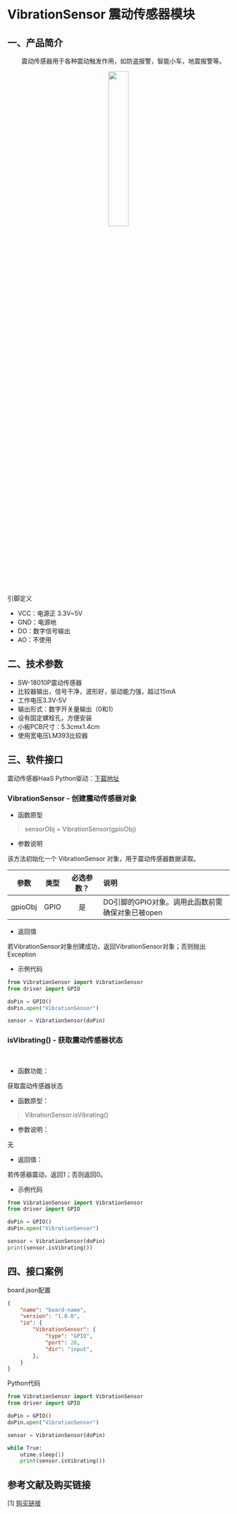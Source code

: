# VibrationSensor 震动传感器模块

## 一、产品简介
&emsp;&emsp;
震动传感器用于各种震动触发作用，如防盗报警，智能小车，地震报警等。

<div align="center">
<img src=./../../docs/images/震动传感器.jpeg width=30%/>
</div>


引脚定义

* VCC：电源正 3.3V~5V
* GND：电源地
* DO：数字信号输出
* AO：不使用

## 二、技术参数
* SW-18010P震动传感器
* 比较器输出，信号干净，波形好，驱动能力强，超过15mA
* 工作电压3.3V-5V
* 输出形式：数字开关量输出（0和1）
* 设有固定螺栓孔，方便安装
* 小板PCB尺寸：5.3cmx1.4cm
* 使用宽电压LM393比较器

## 三、软件接口

震动传感器HaaS Python驱动：[下载地址](https://github.com/alibaba/AliOS-Things/tree/master/haas_lib_bundles/python/libraries/vibration_sensor)
<br>

### VibrationSensor - 创建震动传感器对象

* 函数原型

> sensorObj = VibrationSensor(gpioObj)

* 参数说明

该方法初始化一个 VibrationSensor 对象，用于震动传感器数据读取。

|  参数   | 类型  | 必选参数？ | 说明                                             |
| :-----: | :---: | :--------: | :----------------------------------------------- |
| gpioObj | GPIO  |     是     | DO引脚的GPIO对象。调用此函数前需确保对象已被open |

* 返回值

若VibrationSensor对象创建成功，返回VibrationSensor对象；否则抛出Exception

* 示例代码
```python
from VibrationSensor import VibrationSensor
from driver import GPIO

doPin = GPIO()
doPin.open("VibrationSensor")

sensor = VibrationSensor(doPin)
```

### isVibrating() - 获取震动传感器状态
<br>

* 函数功能：

获取震动传感器状态

* 函数原型：

> VibrationSensor.isVibrating()

* 参数说明：

无

* 返回值：

若传感器震动，返回1；否则返回0。

* 示例代码
```python
from VibrationSensor import VibrationSensor
from driver import GPIO

doPin = GPIO()
doPin.open("VibrationSensor")

sensor = VibrationSensor(doPin)
print(sensor.isVibrating())
```

## 四、接口案例

board.json配置
```json
{
    "name": "board-name",
    "version": "1.0.0",
    "io": {
        "VibrationSensor": {
            "type": "GPIO",
            "port": 28,
            "dir": "input",
        },
    }
}
```

Python代码
```python
from VibrationSensor import VibrationSensor
from driver import GPIO

doPin = GPIO()
doPin.open("VibrationSensor")

sensor = VibrationSensor(doPin)

while True:
    utime.sleep(1)
    print(sensor.isVibrating())
```

## 参考文献及购买链接
[1] [购买链接](https://detail.tmall.com/item.htm?id=41236271649)

